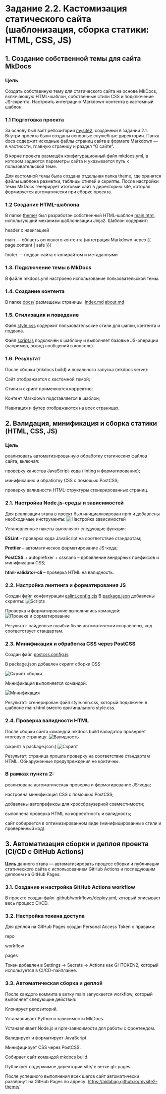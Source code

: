 # Задание 2.2. Кастомизация статического сайта (шаблонизация, сборка статики: HTML, CSS, JS)
## 1. Создание собственной темы для сайта MkDocs
### Цель
Создать собственную тему для статического сайта на основе MkDocs, включающую HTML-шаблон, собственные стили CSS и подключение JS-скрипта. Настроить интеграцию Markdown-контента в кастомный шаблон.
### 1.1 Подготовка проекта
За основу был взят репозиторий [mysite2](https://github.com/aidabag/mysite2), созданный в задании 2.1.
Внутри проекта были созданы основные служебные директории. Папка docs содержит исходные файлы страниц сайта в формате Markdown — в частности, главную страницу и раздел “О сайте”. 

В корне проекта размещён конфигурационный файл mkdocs.yml, в котором задаются параметры сайта и указывается путь к пользовательской теме.

Для кастомной темы была создана отдельная папка theme, где хранятся файлы шаблона разметки, таблицы стилей и скрипты. После настройки темы MkDocs генерирует итоговый сайт в директорию site, которая формируется автоматически при сборке проекта.
### 1.2 Создание HTML-шаблона
В папке [theme/](https://github.com/aidabag/mysite2-theme/tree/main/theme) был разработан собственный HTML-шаблон [main.html](https://github.com/aidabag/mysite2-theme/blob/main/theme/main.html), использующий механизм шаблонизации Jinja2. Шаблон содержит:

header с навигацией

main — область основного контента (интеграция Markdown через {{ page.content | safe }})

footer — подвал сайта с копирайтом и метаданными
### 1.3. Подключение темы в MkDocs
В файле mkdocs.yml настроено использование пользовательской темы.
### 1.4. Создание контента
В папке [docs/](https://github.com/aidabag/mysite2-theme/tree/main/docs) размещены страницы:
[index.md](https://github.com/aidabag/mysite2-theme/blob/main/docs/index.md)
[about.md](https://github.com/aidabag/mysite2-theme/blob/main/docs/about.md)
### 1.5. Стилизация и поведение
Файл [style.css](https://github.com/aidabag/mysite2-theme/blob/main/theme/style.css) содержит пользовательские стили для шапки, контента и подвала.

Файл [script.js](https://github.com/aidabag/mysite2-theme/blob/main/theme/script.js) подключён к шаблону и выполняет базовые JS-операции (например, вывод сообщений в консоль).
### 1.6. Результат
После сборки (mkdocs build) и локального запуска (mkdocs serve):

Сайт отображается с кастомной темой;

Стили и скрипт применяются корректно;

Контент Markdown подставляется в шаблон;

Навигация и футер отображаются на всех страницах.

## 2. Валидация, минификация и сборка статики (HTML, CSS, JS)
### Цель
реализовать автоматизированную обработку статических файлов сайта, включая:

проверку качества JavaScript-кода (linting и форматирование);

минификацию и обработку CSS с помощью PostCSS;

проверку валидности HTML-структуры сгенерированных страниц.
### 2.1. Настройка Node.js-среды и зависимостей
Для реализации этапа в проект был инициализирован npm и добавлены необходимые инструменты:
![Настройка зависимостей](screenshots/1.png)

Установленные пакеты выполняют следующие функции:

**ESLint** – проверка кода JavaScript на соответствие стандартам;

**Prettier** – автоматическое форматирование JS-кода;

**PostCSS** + autoprefixer + cssnano – добавление вендорных префиксов и минификация CSS;

**html-validator-cli** – проверка HTML на валидность.

### 2.2. Настройка линтинга и форматирования JS
Создан файл конфигурации [eslint.config.cjs](https://github.com/aidabag/mysite2-theme/blob/main/eslint.config.cjs)
В [package.json](https://github.com/aidabag/mysite2-theme/blob/main/package.json) добавлены скрипты:
![Scripts](screenshots/2.png)

Проверка и форматирование выполнялись командой:
![Провека и форматирование](screenshots/3.png)

Результат: найденные ошибки были автоматически исправлены, код соответствует стандартам.
### 2.3. Минификация и обработка CSS через PostCSS
Создан файл [postcss.config.js](https://github.com/aidabag/mysite2-theme/blob/main/postcss.config.js)

В package.json добавлен скрипт сборки CSS:

![Скрипт сборки](screenshots/4.png)

Минификация выполняется командой:

![Минификация](screenshots/5.png)

Результат: сгенерирован файл style.min.css, который подключён в шаблоне main.html вместо оригинального style.css.

### 2.4. Проверка валидности HTML
После сборки сайта командой mkdocs build валидатор проверяет итоговую страницу: 
![Валидность](screenshots/6.png)

(скрипт в package.json:)
![Скрипт](screenshots/7.png)

Результат: страница прошла проверку на соответствие стандартам HTML. Обнаруженные предупреждения не критичны.

### В рамках пункта 2:

реализована автоматическая проверка и форматирование JS-кода;

настроена минификация CSS с помощью PostCSS;

добавлены автопрефиксы для кроссбраузерной совместимости;

выполнена проверка HTML на корректность и валидность;

сайт собирается в оптимизированном виде (минифицированные стили и проверенный код).

## 3. Автоматизация сборки и деплоя проекта (CI/CD с GitHub Actions)
**Цель** данного этапа — автоматизировать процесс сборки и публикации статического сайта с использованием GitHub Actions и последующим деплоем на GitHub Pages.

### 3.1. Создание и настройка GitHub Actions workflow
В проекте создан файл .github/workflows/deploy.yml, который описывает весь процесс CI/CD.

### 3.2. Настройка токена доступа
Для деплоя на GitHub Pages создан Personal Access Token с правами:

repo

workflow

pages

Токен добавлен в Settings → Secrets → Actions как GHTOKEN2, который используется в CI/CD-пайплайне.

### 3.3. Автоматическая сборка и деплой

После каждого коммита в ветку main запускается workflow, который выполняет следующие действия:

Клонирует репозиторий.

Устанавливает Python и зависимости MkDocs.

Устанавливает Node.js и npm-зависимости для работы с фронтендом.

Валидирует и форматирует JavaScript.

Минифицирует CSS через PostCSS.

Собирает сайт командой mkdocs build.

Публикует содержимое директории site/ в ветке gh-pages.

После успешного выполнения всех шагов сайт автоматически развёрнут на GitHub Pages по адресу: https://aidabag.github.io/mysite2-theme/
